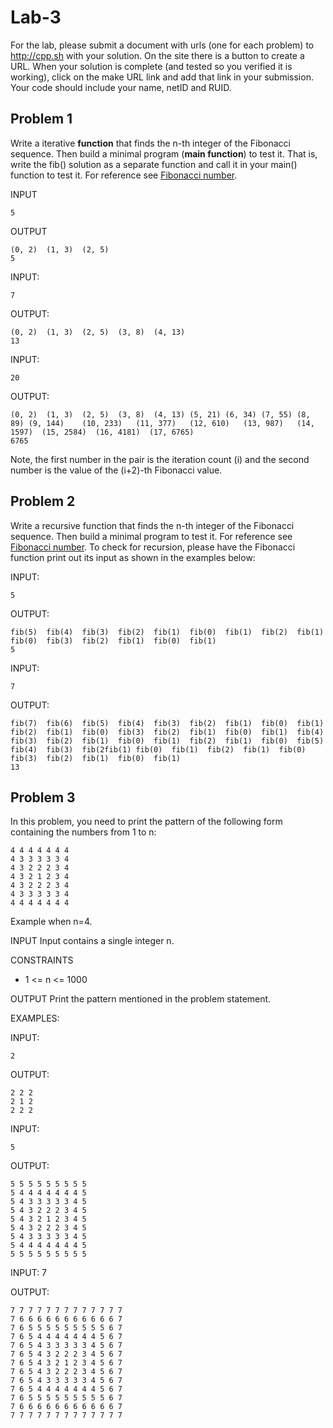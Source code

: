 # Lab-3
For the lab, please submit a document with urls (one for each problem) to http://cpp.sh with your solution. On the site there is a button to create a URL. When your solution is complete (and tested so you verified it is working), click on the make URL link and add that link in your submission. Your code should include your name, netID and RUID.


## Problem 1

Write a iterative **function** that finds the n-th integer of the Fibonacci sequence. Then build a minimal program (**main function**) to test it. That is, write the fib() solution as a separate function and call it in your main() function to test it.  For reference see [Fibonacci number](https://en.wikipedia.org/wiki/Fibonacci_number).

INPUT
```
5
```

OUTPUT
```
(0, 2)	(1, 3)	(2, 5)	
5
```

INPUT:
```
7
```

OUTPUT:
```
(0, 2)	(1, 3)	(2, 5)	(3, 8)	(4, 13)	
13
```

INPUT:
```
20
```

OUTPUT:
```
(0, 2)	(1, 3)	(2, 5)	(3, 8)	(4, 13)	(5, 21)	(6, 34)	(7, 55)	(8, 89)	(9, 144)	(10, 233)	(11, 377)	(12, 610)	(13, 987)	(14, 1597)	(15, 2584)	(16, 4181)	(17, 6765)	
6765
```

Note, the first number in the pair is the iteration count (i) and the second number is the value of the (i+2)-th Fibonacci value.




## Problem 2
Write a recursive function that finds the n-th integer of the Fibonacci sequence. Then build a minimal program to test it. For reference see [Fibonacci number](https://en.wikipedia.org/wiki/Fibonacci_number).  To check for recursion, please have the Fibonacci function print out its input as shown in the examples below:

INPUT:
```
5
```

OUTPUT:
```
fib(5)	fib(4)	fib(3)	fib(2)	fib(1)	fib(0)	fib(1)	fib(2)	fib(1)	fib(0)	fib(3)	fib(2)	fib(1)	fib(0)	fib(1)	
5
```

INPUT:
```
7
```

OUTPUT:
```
fib(7)	fib(6)	fib(5)	fib(4)	fib(3)	fib(2)	fib(1)	fib(0)	fib(1)	fib(2)	fib(1)	fib(0)	fib(3)	fib(2)	fib(1)	fib(0)	fib(1)	fib(4)	fib(3)	fib(2)	fib(1)	fib(0)	fib(1)	fib(2)	fib(1)	fib(0)	fib(5)	fib(4)	fib(3)	fib(2fib(1)	fib(0)	fib(1)	fib(2)	fib(1)	fib(0)	fib(3)	fib(2)	fib(1)	fib(0)	fib(1)	
13
```

## Problem 3

In this problem, you need to print the pattern of the following form containing the numbers from 1 to n:
```
4 4 4 4 4 4 4
4 3 3 3 3 3 4
4 3 2 2 2 3 4
4 3 2 1 2 3 4
4 3 2 2 2 3 4
4 3 3 3 3 3 4
4 4 4 4 4 4 4
```
Example when n=4.

INPUT
Input contains a single integer n.

CONSTRAINTS
* 1 <= n <= 1000

OUTPUT
Print the pattern mentioned in the problem statement.

EXAMPLES:

INPUT:
```
2
```

OUTPUT:
```
2 2 2
2 1 2
2 2 2
```

INPUT:
```
5
```

OUTPUT:
```
5 5 5 5 5 5 5 5 5
5 4 4 4 4 4 4 4 5
5 4 3 3 3 3 3 4 5
5 4 3 2 2 2 3 4 5
5 4 3 2 1 2 3 4 5
5 4 3 2 2 2 3 4 5
5 4 3 3 3 3 3 4 5
5 4 4 4 4 4 4 4 5
5 5 5 5 5 5 5 5 5
```

INPUT:
7

OUTPUT:
```
7 7 7 7 7 7 7 7 7 7 7 7 7
7 6 6 6 6 6 6 6 6 6 6 6 7
7 6 5 5 5 5 5 5 5 5 5 6 7
7 6 5 4 4 4 4 4 4 4 5 6 7
7 6 5 4 3 3 3 3 3 4 5 6 7
7 6 5 4 3 2 2 2 3 4 5 6 7
7 6 5 4 3 2 1 2 3 4 5 6 7
7 6 5 4 3 2 2 2 3 4 5 6 7
7 6 5 4 3 3 3 3 3 4 5 6 7
7 6 5 4 4 4 4 4 4 4 5 6 7
7 6 5 5 5 5 5 5 5 5 5 6 7
7 6 6 6 6 6 6 6 6 6 6 6 7
7 7 7 7 7 7 7 7 7 7 7 7 7
```
